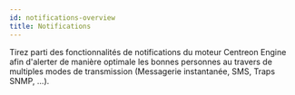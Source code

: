 ```yaml
---
id: notifications-overview
title: Notifications
---
```


Tirez parti des fonctionnalités de notifications du moteur Centreon Engine
afin d'alerter de manière optimale les bonnes personnes au travers de multiples
modes de transmission (Messagerie instantanée, SMS, Traps SNMP, ...).